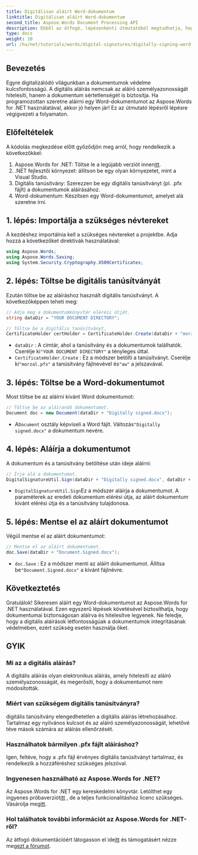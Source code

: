 ```yaml
---
title: Digitálisan aláírt Word-dokumentum
linktitle: Digitálisan aláírt Word-dokumentum
second_title: Aspose.Words Document Processing API
description: Ebből az átfogó, lépésenkénti útmutatóból megtudhatja, hogyan írhat alá programozottan Word-dokumentumokat az Aspose.Words for .NET használatával.
type: docs
weight: 10
url: /hu/net/tutorials/words/digital-signatures/digitally-signing-word-document/
---
```

## Bevezetés

Egyre digitalizálódó világunkban a dokumentumok védelme kulcsfontosságú. A digitális aláírás nemcsak az aláíró személyazonosságát hitelesíti, hanem a dokumentum sértetlenségét is biztosítja. Ha programozottan szeretne aláírni egy Word-dokumentumot az Aspose.Words for .NET használatával, akkor jó helyen jár! Ez az útmutató lépésről lépésre végigvezeti a folyamaton.

## Előfeltételek

A kódolás megkezdése előtt győződjön meg arról, hogy rendelkezik a következőkkel:

1.  Aspose.Words for .NET: Töltse le a legújabb verziót innen[itt](https://releases.aspose.com/words/net/).
2. .NET fejlesztői környezet: állítson be egy olyan környezetet, mint a Visual Studio.
3. Digitális tanúsítvány: Szerezzen be egy digitális tanúsítványt (pl. .pfx fájlt) a dokumentumok aláírásához.
4. Word-dokumentum: Készítsen egy Word-dokumentumot, amelyet alá szeretne írni.

## 1. lépés: Importálja a szükséges névtereket

A kezdéshez importálnia kell a szükséges névtereket a projektbe. Adja hozzá a következőket direktívák használatával:

```csharp
using Aspose.Words;
using Aspose.Words.Saving;
using System.Security.Cryptography.X509Certificates;
```

## 2. lépés: Töltse be digitális tanúsítványát

Ezután töltse be az aláíráshoz használt digitális tanúsítványt. A következőképpen teheti meg:

```csharp
// Adja meg a dokumentumkönyvtár elérési útját.
string dataDir = "YOUR DOCUMENT DIRECTORY";

// Töltse be a digitális tanúsítványt.
CertificateHolder certHolder = CertificateHolder.Create(dataDir + "morzal.pfx", "aw");
```

- `dataDir` : A címtár, ahol a tanúsítvány és a dokumentumok találhatók. Cserélje ki`"YOUR DOCUMENT DIRECTORY"` a tényleges úttal.
- `CertificateHolder.Create` : Ez a módszer betölti a tanúsítványt. Cserélje ki`"morzal.pfx"` a tanúsítvány fájlnevével és`"aw"` a jelszavával.

## 3. lépés: Töltse be a Word-dokumentumot

Most töltse be az aláírni kívánt Word dokumentumot:

```csharp
// Töltse be az aláírandó dokumentumot.
Document doc = new Document(dataDir + "Digitally signed.docx");
```

-  A`Document` osztály képviseli a Word fájlt. Változás`"Digitally signed.docx"` a dokumentum nevére.

## 4. lépés: Aláírja a dokumentumot

A dokumentum és a tanúsítvány betöltése után ideje aláírni:

```csharp
// Írja alá a dokumentumot.
DigitalSignatureUtil.Sign(dataDir + "Digitally signed.docx", dataDir + "Document.Signed.docx", certHolder);
```

- `DigitalSignatureUtil.Sign`Ez a módszer aláírja a dokumentumot. A paraméterek az eredeti dokumentum elérési útja, az aláírt dokumentum kívánt elérési útja és a tanúsítvány tulajdonosa.

## 5. lépés: Mentse el az aláírt dokumentumot

Végül mentse el az aláírt dokumentumot:

```csharp
// Mentse el az aláírt dokumentumot.
doc.Save(dataDir + "Document.Signed.docx");
```

- `doc.Save` : Ez a módszer menti az aláírt dokumentumot. Állítsa be`"Document.Signed.docx"` a kívánt fájlnévre.

## Következtetés

Gratulálok! Sikeresen aláírt egy Word-dokumentumot az Aspose.Words for .NET használatával. Ezen egyszerű lépések követésével biztosíthatja, hogy dokumentumai biztonságosan aláírva és hitelesítve legyenek. Ne feledje, hogy a digitális aláírások létfontosságúak a dokumentumok integritásának védelmében, ezért szükség esetén használja őket.

## GYIK

### Mi az a digitális aláírás?
A digitális aláírás olyan elektronikus aláírás, amely hitelesíti az aláíró személyazonosságát, és megerősíti, hogy a dokumentumot nem módosították.

### Miért van szükségem digitális tanúsítványra?
digitális tanúsítvány elengedhetetlen a digitális aláírás létrehozásához. Tartalmaz egy nyilvános kulcsot és az aláíró személyazonosságát, lehetővé téve mások számára az aláírás ellenőrzését.

### Használhatok bármilyen .pfx fájlt aláíráshoz?
Igen, feltéve, hogy a .pfx fájl érvényes digitális tanúsítványt tartalmaz, és rendelkezik a hozzáféréshez szükséges jelszóval.

### Ingyenesen használható az Aspose.Words for .NET?
 Az Aspose.Words for .NET egy kereskedelmi könyvtár. Letölthet egy ingyenes próbaverziót[itt](https://releases.aspose.com/) , de a teljes funkcionalitáshoz licenc szükséges. Vásárolja meg[itt](https://purchase.aspose.com/buy).

### Hol találhatok további információt az Aspose.Words for .NET-ről?
 Az átfogó dokumentációért látogasson el ide[itt](https://reference.aspose.com/words/net/) és támogatásért nézze meg[ezt a fórumot](https://forum.aspose.com/c/words/8).